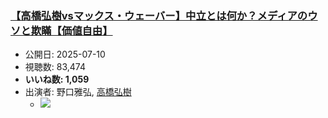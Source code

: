 ### [【高橋弘樹vsマックス・ウェーバー】中立とは何か？メディアのウソと欺瞞【価値自由】](https://www.youtube.com/watch?v=K9xVUZ5f1eU)
-   公開日: 2025-07-10
-   視聴数: 83,474
-   **いいね数: 1,059**
-   出演者: 野口雅弘, [高橋弘樹](/rehacq_fan/people/高橋弘樹 "wikilink")
    - [![](https://img.youtube.com/vi/K9xVUZ5f1eU/hqdefault.jpg)](https://www.youtube.com/watch?v=K9xVUZ5f1eU)
